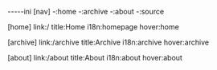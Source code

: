 -----ini
[nav]
-:home
-:archive
-:about
-:source

[home]
link:/
title:Home
i18n:homepage
hover:home

[archive]
link:/archive
title:Archive
i18n:archive
hover:archive

[about]
link:/about
title:About
i18n:about
hover:about



